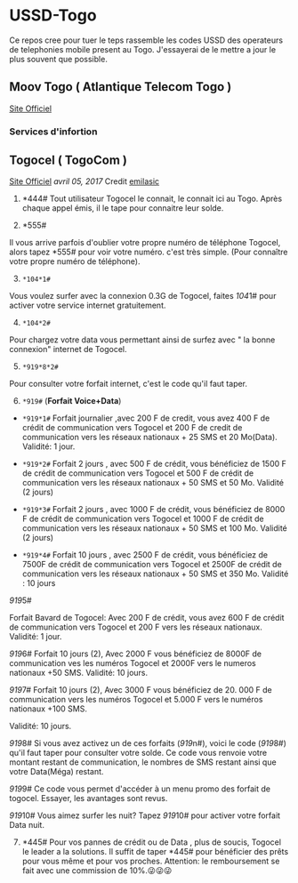 # USSD-Togo
Ce repos cree pour tuer le teps rassemble les codes USSD des operateurs de telephonies mobile present au Togo.
J'essayerai de le mettre a jour le plus souvent que possible.

## Moov Togo ( Atlantique Telecom Togo )
[Site Officiel](https://www.moov.tg)
### Services d'infortion
[Black]: https://upload.wikimedia.org/wikipedia/commons/a/a3/81_INF_DIV_SSI.jpg


## Togocel ( TogoCom )
[Site Officiel](https://www.togocel.tg)
_avril 05, 2017_
Credit [emilasic](http://emilasic.blogspot.com/2017/04/les-codes-ussid-de-et-moov-togo-togocel.html)

1.   *444# 
 Tout utilisateur Togocel le connait, le connait ici au Togo. Après chaque appel émis, il le tape pour connaitre leur solde.

2. *555#

Il vous arrive parfois d'oublier votre propre numéro de téléphone Togocel, alors tapez *555# pour voir votre numéro. c'est très simple.
(Pour connaître votre propre numéro de téléphone).

3. `*104*1#`

Vous voulez surfer avec la connexion 0.3G de Togocel, faites *104*1# pour activer votre service internet gratuitement.

4. `*104*2#`

Pour chargez votre data vous permettant ainsi de surfez avec " la bonne connexion" internet de Togocel.

5. `*919*8*2#`

Pour consulter votre forfait internet, c'est le code qu'il faut taper.

6. `*919#` (**Forfait Voice+Data**)

 * `*919*1#` Forfait journalier ,avec 200 F de credit, vous avez 400 F de crédit de communication vers Togocel et 200 F de credit de communication vers les réseaux nationaux + 25 SMS et 20 Mo(Data). Validité: 1 jour.


* `*919*2#` Forfait 2 jours , avec 500 F de crédit, vous  bénéficiez de  1500 F de crédit de communication vers Togocel et 500 F de crédit de communication vers les réseaux nationaux + 50 SMS et 50 Mo. Validité (2 jours)


* `*919*3#` Forfait 2 jours , avec 1000 F de crédit, vous  bénéficiez de  8000 F de crédit de communication vers Togocel et 1000 F de crédit de communication vers les réseaux nationaux + 50 SMS et 100 Mo. Validité (2 jours)


* `*919*4#` Forfait 10 jours , avec 2500 F de crédit, vous  bénéficiez de  7500F de crédit de communication vers Togocel et 2500F de crédit de communication vers les réseaux nationaux + 50 SMS et 350 Mo. Validité : 10 jours

*919*5#

Forfait Bavard de Togocel: Avec 200 F de crédit, vous avez 600 F de crédit de communication vers Togocel et 200 F vers les réseaux nationaux.
Validité: 1 jour.

*919*6#
Forfait 10 jours (2), Avec 2000 F vous bénéficiez de 8000F de communication ves les numéros Togocel et 2000F vers le numeros nationaux +50 SMS.
Validité: 10 jours.


*919*7#
Forfait 10 jours (2), Avec 3000 F vous bénéficiez de 20. 000 F de communication vers les numéros Togocel et 5.000 F vers le numéros nationaux +100 SMS.

Validité: 10 jours.


*919*8#
Si vous avez activez un de ces forfaits (*919*n#), voici le code (*919*8#)  qu'il faut taper pour consulter votre solde. Ce code vous renvoie votre montant restant de communication, le nombres de SMS restant ainsi que votre Data(Méga) restant.


*919*9#
Ce code vous permet d'accéder à un menu promo des forfait de togocel. Essayer,  les avantages sont revus.

*919*10#
Vous aimez surfer les nuit? Tapez *919*10# pour activer votre forfait Data nuit.



7. *445#
Pour vos pannes de crédit ou de Data , plus de soucis, Togocel le leader a la solutions. Il suffit de taper *445# pour bénéficier des prêts pour vous même et pour vos proches.
Attention: le remboursement se fait avec une commission de 10%.😜😜😜
